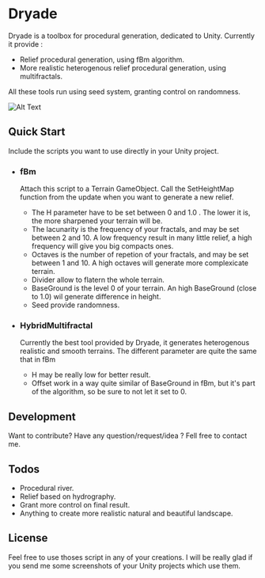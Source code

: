 # Dryade

Dryade is a toolbox for procedural generation, dedicated to Unity. Currently it provide :

  - Relief procedural generation, using fBm algorithm.
  - More realistic heterogenous relief procedural generation, using multifractals.

All these tools run using seed system, granting control on randomness.

![Alt Text](https://github.com/Zibe/Dryade/blob/master/HybridMultifractal%20Terrain.JPG)

## Quick Start

Include the scripts you want to use directly in your Unity project.

- ### fBm
    Attach this script to a Terrain GameObject. Call the SetHeightMap function from the update when you want to generate a new relief. 
    - The H parameter have to be set between 0 and 1.0 . The lower it is, the more sharpened your terrain will be.
    - The lacunarity is the frequency of your fractals, and may be set between 2 and 10. A low frequency result in many little relief, a high frequency will give you big compacts ones.
    - Octaves is the number of repetion of your fractals, and may be set between 1 and 10. A high octaves will generate more complexicate terrain.
    - Divider allow to flatern the whole terrain.
    - BaseGround is the level 0 of your terrain. An high BaseGround (close to 1.0) wil generate difference in height.
    - Seed provide randomness.

- ### HybridMultifractal
	Currently the best tool provided by Dryade, it generates heterogenous realistic and smooth terrains. The different parameter are quite the same that in fBm
	- H may be really low for better result.
	- Offset work in a way quite similar of BaseGround in fBm, but it's part of the algorithm, so be sure to not let it set to 0.
	
## Development

Want to contribute? Have any question/request/idea ? Fell free to contact me.


## Todos

 - Procedural river.
 - Relief based on hydrography.
 - Grant more control on final result.
 - Anything to create more realistic natural and beautiful landscape.

## License
Feel free to use thoses script in any of your creations. I will be really glad if you send me some screenshots of your Unity projects which use them.
